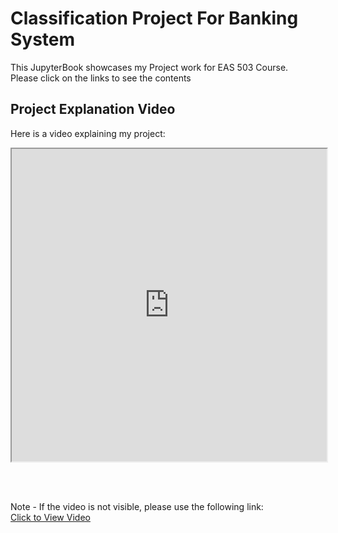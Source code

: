 # Classification Project For Banking System

This JupyterBook showcases my Project work for EAS 503 Course.<br>
Please click on the links to see the contents

## Project Explanation Video
Here is a video explaining my project:

<iframe src="https://buffalo.box.com/s/j663esv6ryucgxqn3obz3wbb5zp55yxa" width="100%" height="500px" allowfullscreen></iframe>

<br><br>  <!-- Adds extra space between video and note -->

Note - If the video is not visible, please use the following link:  
[Click to View Video](https://buffalo.box.com/s/j663esv6ryucgxqn3obz3wbb5zp55yxa)